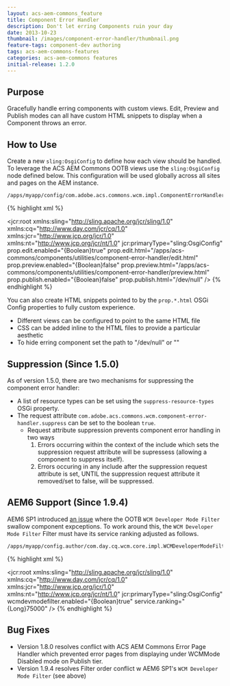 ```yaml
---
layout: acs-aem-commons_feature
title: Component Error Handler
description: Don't let erring Components ruin your day
date: 2013-10-23
thumbnail: /images/component-error-handler/thumbnail.png
feature-tags: component-dev authoring
tags: acs-aem-commons-features
categories: acs-aem-commons features
initial-release: 1.2.0
---
```


## Purpose

Gracefully handle erring components with custom views. Edit, Preview and Publish modes can all have custom HTML snippets to display when a Component throws an error.

## How to Use

Create a new `sling:OsgiConfig` to define how each view should be handled. To leverage the ACS AEM Commons OOTB views use the `sling:OsgiConfig` node defined below. This configuration will be used globally across all sites and pages on the AEM instance. 

    /apps/myapp/config/com.adobe.acs.commons.wcm.impl.ComponentErrorHandlerImpl.xml

{% highlight xml %}
<?xml version="1.0" encoding="UTF-8"?>
<jcr:root xmlns:sling="http://sling.apache.org/jcr/sling/1.0" xmlns:cq="http://www.day.com/jcr/cq/1.0"
    xmlns:jcr="http://www.jcp.org/jcr/1.0" xmlns:nt="http://www.jcp.org/jcr/nt/1.0"
    jcr:primaryType="sling:OsgiConfig"
    prop.edit.enabled="{Boolean}true"
    prop.edit.html="/apps/acs-commons/components/utilities/component-error-handler/edit.html"
    prop.preview.enabled="{Boolean}false"
    prop.preview.html="/apps/acs-commons/components/utilities/component-error-handler/preview.html"
    prop.publish.enabled="{Boolean}false"
    prop.publish.html="/dev/null"
	/>
{% endhighlight %}  

You can also create HTML snippets pointed to by the `prop.*.html` OSGi Config properties to fully custom experience. 

* Different views can be configured to point to the same HTML file
* CSS can be added inline to the HTML files to provide a particular aesthetic
* To hide erring component set the path to "/dev/null" or ""

## Suppression (Since 1.5.0)

As of version 1.5.0, there are two mechanisms for suppressing the component error handler:

* A list of resource types can be set using the `suppress-resource-types` OSGi property.
* The request attribute `com.adobe.acs.commons.wcm.component-error-handler.suppress` can be set to the boolean `true`.
	* Request attribute suppression prevents component error handling in two ways
		1. Errors occurring within the context of the include which sets the suppression request attribute will be supressess (allowing a component to suppress itself).
		2. Errors occuring in any include after the suppression request attribute is set, UNTIL the suppression request attribute it removed/set to false, will be suppressed.


## AEM6 Support (Since 1.9.4)

AEM6 SP1 introduced [an issue](https://github.com/Adobe-Consulting-Services/acs-aem-commons/issues/378) where the OOTB `WCM Developer Mode Filter` swallow component expceptions. To work around this, the `WCM Developer Mode Filter` Filter must have its service ranking adjusted as follows.

	/apps/myapp/config.author/com.day.cq.wcm.core.impl.WCMDeveloperModeFilter.xml

{% highlight xml %}
<?xml version="1.0" encoding="UTF-8"?>
<jcr:root xmlns:sling="http://sling.apache.org/jcr/sling/1.0" xmlns:cq="http://www.day.com/jcr/cq/1.0"
    xmlns:jcr="http://www.jcp.org/jcr/1.0" xmlns:nt="http://www.jcp.org/jcr/nt/1.0"
    jcr:primaryType="sling:OsgiConfig"
    wcmdevmodefilter.enabled="{Boolean}true"
    service.ranking="{Long}75000" />
{% endhighlight %}  

## Bug Fixes

* Version 1.8.0 resolves conflict with ACS AEM Commons Error Page Handler which prevented error pages from displaying under WCMMode Disabled mode on Publish tier.
* Version 1.9.4 resolves Filter order conflict w AEM6 SP1's `WCM Developer Mode Filter` (see above)

